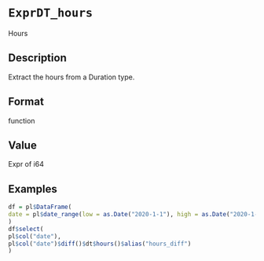 # `ExprDT_hours`

Hours


## Description

Extract the hours from a Duration type.


## Format

function


## Value

Expr of i64


## Examples

```r
df = pl$DataFrame(
date = pl$date_range(low = as.Date("2020-1-1"), high = as.Date("2020-1-4"), interval = "1d")
)
df$select(
pl$col("date"),
pl$col("date")$diff()$dt$hours()$alias("hours_diff")
)
```


